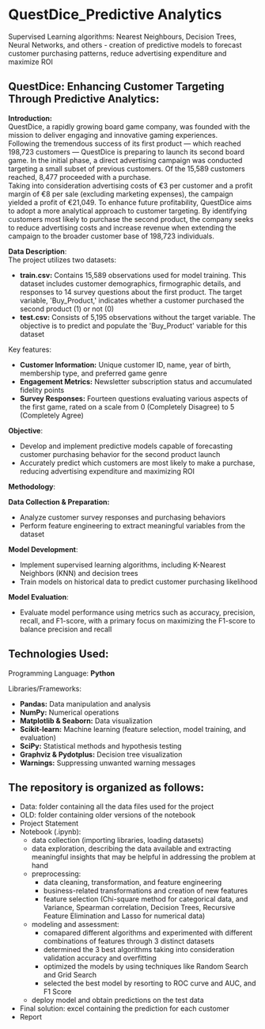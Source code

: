 # QuestDice_Predictive Analytics
Supervised Learning algorithms: Nearest Neighbours, Decision Trees, Neural Networks, and others - creation of predictive models to forecast customer purchasing patterns, reduce advertising expenditure and maximize ROI

## QuestDice: Enhancing Customer Targeting Through Predictive Analytics:
**Introduction:** <br>
QuestDice, a rapidly growing board game company, was founded with the mission to deliver engaging and innovative gaming experiences. <br>
Following the tremendous success of its first product — which reached 198,723 customers — QuestDice is preparing to launch its second board game. In the initial phase, a direct advertising campaign was conducted targeting a small subset of previous customers. Of the 15,589 customers reached, 8,477 proceeded with a purchase. <br>
Taking into consideration advertising costs of €3 per customer and a profit margin of €8 per sale (excluding marketing expenses), the campaign yielded a profit of €21,049. To enhance future profitability, QuestDice aims to adopt a more analytical approach to customer targeting. By identifying customers most likely to purchase the second product, the company seeks to reduce advertising costs and increase revenue when extending the campaign to the broader customer base of 198,723 individuals.

**Data Description**: <br>
The project utilizes two datasets:
- **train.csv:** Contains 15,589 observations used for model training. This dataset includes customer demographics, firmographic details, and responses to 14 survey questions about the first product. The target variable, 'Buy_Product,' indicates whether a customer purchased the second product (1) or not (0)
- **test.csv:** Consists of 5,195 observations without the target variable. The objective is to predict and populate the 'Buy_Product' variable for this dataset

Key features:
- **Customer Information:** Unique customer ID, name, year of birth, membership type, and preferred game genre
- **Engagement Metrics:** Newsletter subscription status and accumulated fidelity points
- **Survey Responses:** Fourteen questions evaluating various aspects of the first game, rated on a scale from 0 (Completely Disagree) to 5 (Completely Agree)

**Objective**:
- Develop and implement predictive models capable of forecasting customer purchasing behavior for the second product launch
- Accurately predict which customers are most likely to make a purchase, reducing advertising expenditure and maximizing ROI

**Methodology**:

**Data Collection & Preparation:**
- Analyze customer survey responses and purchasing behaviors
- Perform feature engineering to extract meaningful variables from the dataset

**Model Development**:
- Implement supervised learning algorithms, including K-Nearest Neighbors (KNN) and decision trees
- Train models on historical data to predict customer purchasing likelihood

**Model Evaluation**:
- Evaluate model performance using metrics such as accuracy, precision, recall, and F1-score, with a primary focus on maximizing the F1-score to balance precision and recall

## Technologies Used:
Programming Language: **Python**

Libraries/Frameworks:

- **Pandas:** Data manipulation and analysis
- **NumPy:** Numerical operations
- **Matplotlib & Seaborn:** Data visualization
- **Scikit-learn:** Machine learning (feature selection, model training, and evaluation)
- **SciPy:** Statistical methods and hypothesis testing
- **Graphviz & Pydotplus:** Decision tree visualization
- **Warnings:** Suppressing unwanted warning messages

## The repository is organized as follows:
- Data: folder containing all the data files used for the project
- OLD: folder containing older versions of the notebook
- Project Statement
- Notebook (.ipynb):
  - data collection (importing libraries, loading datasets)
  - data exploration, describing the data available and extracting meaningful insights that may be helpful in addressing the problem at hand
  - preprocessing:
    - data cleaning, transformation, and feature engineering
    - business-related transformations and creation of new features
    - feature selection (Chi-square method for categorical data, and Variance, Spearman correlation, Decision Trees, Recursive Feature Elimination and Lasso for numerical data) 
  - modeling and assessment:
    - comapared different algorithms and experimented with different combinations of features through 3 distinct datasets
    - determined the 3 best algorithms taking into consideration validation accuracy and overfitting
    - optimized the models by using techniques like Random Search and Grid Search
    - selected the best model by resorting to ROC curve and AUC, and F1 Score
  - deploy model and obtain predictions on the test data
- Final solution: excel containing the prediction for each customer
- Report

